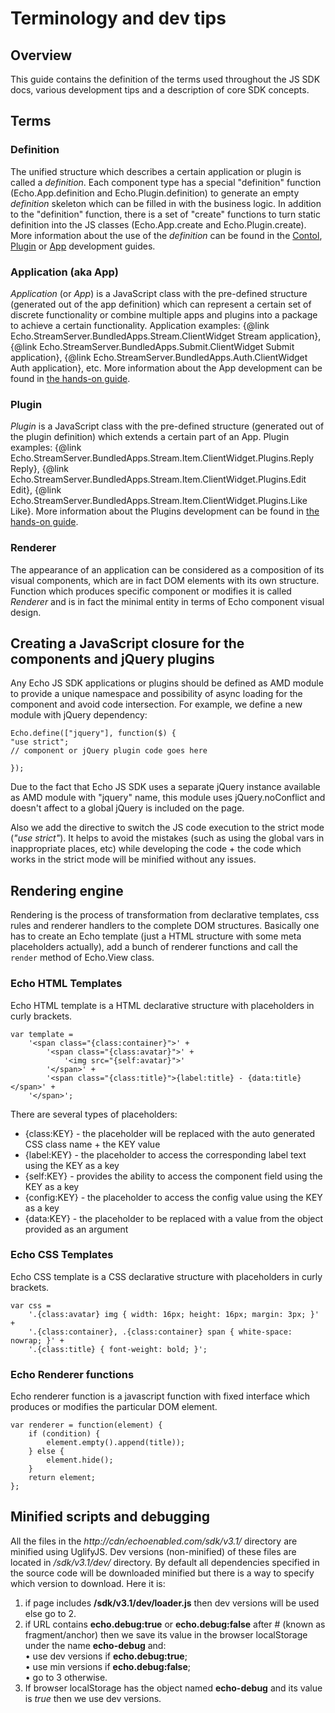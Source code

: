# Terminology and dev tips

## Overview

This guide contains the definition of the terms used throughout the JS SDK docs, various development tips and a description of core SDK concepts.

## Terms

### Definition

The unified structure which describes a certain application or plugin is called a *definition*. Each component type has a special "definition" function (Echo.App.definition and Echo.Plugin.definition) to generate an empty *definition* skeleton which can be filled in with the business logic. In addition to the "definition" function, there is a set of "create" functions to turn static definition into the JS classes (Echo.App.create and Echo.Plugin.create). More information about the use of the *definition* can be found in the [Contol](#!/guide/how_to_develop_application), [Plugin](#!/guide/how_to_develop_plugin) or [App](#!/guide/how_to_develop_app) development guides.

### Application (aka App)

*Application* (or *App*) is a JavaScript class with the pre-defined structure (generated out of the app definition) which can represent a certain set of discrete functionality or combine multiple apps and plugins into a package to achieve a certain functionality. Application examples: {@link Echo.StreamServer.BundledApps.Stream.ClientWidget Stream application}, {@link Echo.StreamServer.BundledApps.Submit.ClientWidget Submit application}, {@link Echo.StreamServer.BundledApps.Auth.ClientWidget Auth application}, etc. More information about the App development can be found in [the hands-on guide](#!/guide/how_to_develop_app).

### Plugin

*Plugin* is a JavaScript class with the pre-defined structure (generated out of the plugin definition) which extends a certain part of an App. Plugin examples: {@link Echo.StreamServer.BundledApps.Stream.Item.ClientWidget.Plugins.Reply Reply}, {@link Echo.StreamServer.BundledApps.Stream.Item.ClientWidget.Plugins.Edit Edit}, {@link Echo.StreamServer.BundledApps.Stream.Item.ClientWidget.Plugins.Like Like}. More information about the Plugins development can be found in [the hands-on guide](#!/guide/how_to_develop_plugin).

### Renderer

The appearance of an application can be considered as a composition of its visual components, which are in fact DOM elements with its own structure. Function which produces specific component or modifies it is called *Renderer* and is in fact the minimal entity in terms of Echo component visual design.

## Creating a JavaScript closure for the components and jQuery plugins

Any Echo JS SDK applications or plugins should be defined as AMD module to provide a unique namespace and possibility of async loading for the component and avoid code intersection. For example, we define a new module with jQuery dependency:

	Echo.define(["jquery"], function($) {
	"use strict";
	// component or jQuery plugin code goes here

	});

Due to the fact that Echo JS SDK uses a separate jQuery instance available as AMD module with "jquery" name, this module uses jQuery.noConflict and doesn't affect to a global jQuery is included on the page.

Also we add the directive to switch the JS code execution to the strict mode (*"use strict"*). It helps to avoid the mistakes (such as using the global vars in inappropriate places, etc) while developing the code + the code which works in the strict mode will be minified without any issues.

## Rendering engine

Rendering is the process of transformation from declarative templates, css rules and renderer handlers to the complete DOM structures. Basically one has to create an Echo template (just a HTML structure with some meta placeholders actually), add a bunch of renderer functions and call the `render` method of Echo.View class.

### Echo HTML Templates

Echo HTML template is a HTML declarative structure with placeholders in curly brackets.

	var template =
		'<span class="{class:container}">' +
			'<span class="{class:avatar}">' +
				'<img src="{self:avatar}">'
			'</span>' +
			'<span class="{class:title}">{label:title} - {data:title}</span>' +
		'</span>';


There are several types of placeholders:

+ {class:KEY} - the placeholder will be replaced with the auto generated CSS class name + the KEY value
+ {label:KEY} - the placeholder to access the corresponding label text using the KEY as a key
+ {self:KEY}  - provides the ability to access the component field using the KEY as a key
+ {config:KEY} - the placeholder to access the config value using the KEY as a key
+ {data:KEY} - the placeholder to be replaced with a value from the object provided as an argument

### Echo CSS Templates

Echo CSS template is a CSS declarative structure with placeholders in curly brackets.

	var css = 
		'.{class:avatar} img { width: 16px; height: 16px; margin: 3px; }' +
		'.{class:container}, .{class:container} span { white-space: nowrap; }' +
		'.{class:title} { font-weight: bold; }';

### Echo Renderer functions

Echo renderer function is a javascript function with fixed interface which produces or modifies the particular DOM element.

	var renderer = function(element) {
		if (condition) {
			element.empty().append(title));
		} else {
			element.hide();
		}
		return element;
	};

## Minified scripts and debugging

All the files in the _http://cdn/echoenabled.com/sdk/v3.1/_ directory are minified using UglifyJS. Dev versions (non-minified) of these files are located in _/sdk/v3.1/dev/_ directory.
By default all dependencies specified in the source code will be downloaded minified but there is a way to specify which version to download. Here it is:

1. if page includes **/sdk/v3.1/dev/loader.js** then dev versions will be used else go to 2.
2. if URL contains **echo.debug:true** or **echo.debug:false** after # (known as fragment/anchor) then we save its value in the browser localStorage under the name **echo-debug** and:  
    &bull; use dev versions if **echo.debug:true**;  
    &bull; use min versions if **echo.debug:false**;  
    &bull; go to 3 otherwise.  
3. If browser localStorage has the object named **echo-debug** and its value is _true_ then we use dev versions.
